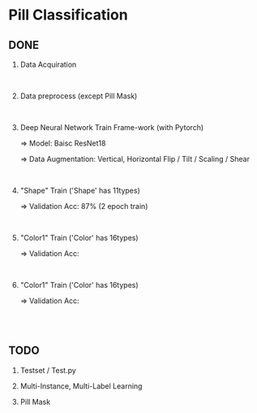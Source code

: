 # Pill Classification

## DONE

1. Data Acquiration
<br>

2. Data preprocess (except Pill Mask)
<br>

3. Deep Neural Network Train Frame-work (with Pytorch)

      => Model: Baisc ResNet18
      
      => Data Augmentation: Vertical, Horizontal Flip / Tilt / Scaling / Shear
<br>

4. "Shape" Train ('Shape' has 11types)

      => Validation Acc: 87% (2 epoch train)
<br>

5. "Color1" Train ('Color' has 16types)

      => Validation Acc: 
<br>

6. "Color1" Train ('Color' has 16types)

      => Validation Acc: 
<br>
<br>

## TODO

1. Testset / Test.py

2. Multi-Instance, Multi-Label Learning

3. Pill Mask 
